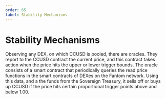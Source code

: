 ```yaml
---
order: 65
label: Stability Mechanisms
---
```


# Stability Mechanisms

Observing any DEX, on which CCUSD is pooled, there are oracles. They report to the CCUSD contract the current price, and this contract takes action when the price hits the upper or lower trigger bounds.
The oracle consists of a smart contract that periodically queries the read price functions in the smart contracts of DEXes on the Fantom network. Using this data, and a the funds from the Sovereign Treasury, it sells off or buys up CCUSD if the price hits certain proportional trigger points above and below 1.00.  